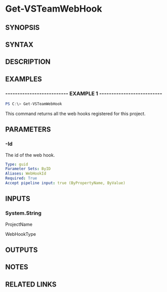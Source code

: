 <!-- #include "./common/header.md" -->

# Get-VSTeamWebHook

## SYNOPSIS

<!-- #include "./synopsis/Get-VSTeamWebHook.md" -->

## SYNTAX

## DESCRIPTION

<!-- #include "./synopsis/Get-VSTeamWebHook.md" -->

## EXAMPLES

### -------------------------- EXAMPLE 1 --------------------------

```PowerShell
PS C:\> Get-VSTeamWebHook
```

This command returns all the web hooks registered for this project.

## PARAMETERS

### -Id

The id of the web hook.

```yaml
Type: guid
Parameter Sets: ByID
Aliases: WebHookId
Required: True
Accept pipeline input: true (ByPropertyName, ByValue)
```

## INPUTS

### System.String

ProjectName

WebHookType

## OUTPUTS

## NOTES

## RELATED LINKS